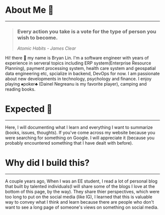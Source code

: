 # About Me 👀
---
> ### Every action you take is a vote for the type of person you wish to become.
> *Atomic Habits - James Clear*

Hi! there 👋 my name is Bryan Lin.
I'm a software engineer with years of experience in serveral topics including ERP system(Enterprise Resource Planning), payment processing system, health care system and geospatial data engineering etc, spcialize in backend, DevOps for now.
I am passionate about new developments in technology, psychology and finance. I enjoy playing ♠️poker♣️ (Dainel Negreanu is my favorite player), camping and reading books.

# Expected 🤔
---
Here, I will documenting what I learn and everything I want to summarize (books, issues, thoughts). If you've come across my website because you were searching for something on Google. I will appreciate it (because you probably encountered something that I have dealt with before).

# Why did I build this?
---
A couple years ago, When I was an EE student, I read a lot of personal blog that built by talented individuals(I will share some of the blogs I love at the bottom of this page, by the way). They share thier perspectives, which were too long to put on the social media (like IG), I learned that this is valuable way to convey what I think and learn because there are people who don't want to see a long page of someone's views on something on social media.